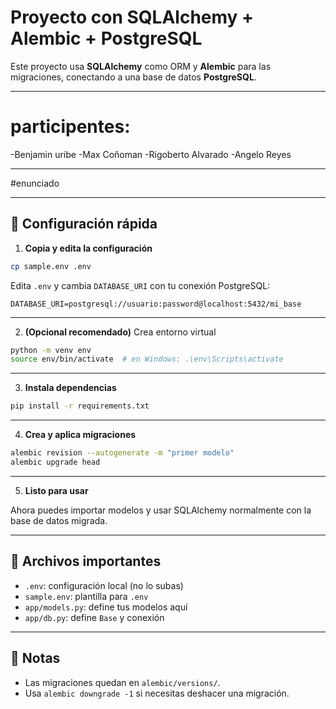 # Proyecto con SQLAlchemy + Alembic + PostgreSQL

Este proyecto usa **SQLAlchemy** como ORM y **Alembic** para las migraciones, conectando a una base de datos **PostgreSQL**.

---

# participentes:
-Benjamin uribe
-Max Coñoman
-Rigoberto Alvarado
-Angelo Reyes

---

#enunciado




---

## 🔧 Configuración rápida

1. **Copia y edita la configuración**

```bash
cp sample.env .env
````

Edita `.env` y cambia `DATABASE_URI` con tu conexión PostgreSQL:

```
DATABASE_URI=postgresql://usuario:password@localhost:5432/mi_base
```

---

2. **(Opcional recomendado)** Crea entorno virtual

```bash
python -m venv env
source env/bin/activate  # en Windows: .\env\Scripts\activate
```

---

3. **Instala dependencias**

```bash
pip install -r requirements.txt
```

---

4. **Crea y aplica migraciones**

```bash
alembic revision --autogenerate -m "primer modelo"
alembic upgrade head
```

---

5. **Listo para usar**

Ahora puedes importar modelos y usar SQLAlchemy normalmente con la base de datos migrada.

---

## 📁 Archivos importantes

* `.env`: configuración local (no lo subas)
* `sample.env`: plantilla para `.env`
* `app/models.py`: define tus modelos aquí
* `app/db.py`: define `Base` y conexión

---

## 📝 Notas

* Las migraciones quedan en `alembic/versions/`.
* Usa `alembic downgrade -1` si necesitas deshacer una migración.
